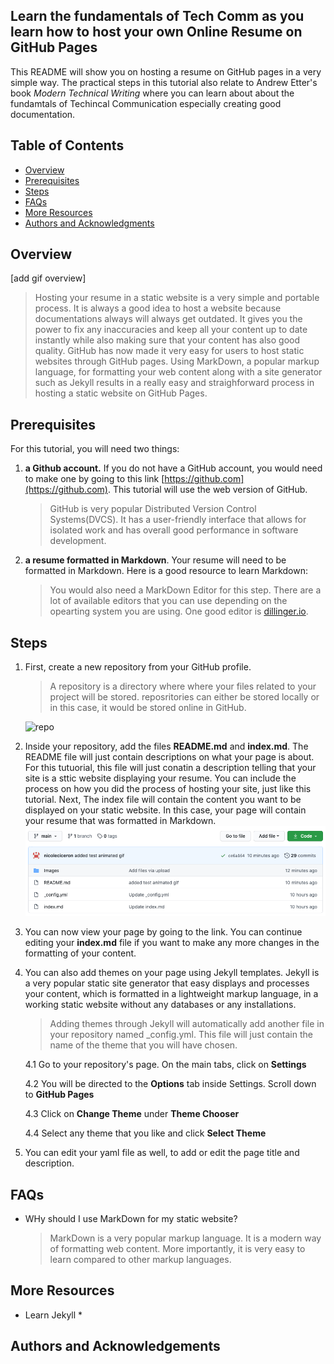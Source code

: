 ## Learn the fundamentals of Tech Comm as you learn how to host your own Online Resume on GitHub Pages

This README will show you on hosting a resume on GitHub pages in a very simple way. The practical steps in this tutorial also relate to Andrew Etter's book _Modern Technical Writing_ where you can learn about about the fundamtals of Techincal Communication especially creating good documentation.  

## Table of Contents
- [Overview](#audience)
- [Prerequisites](#prerequisites)
- [Steps](#instructions)
- [FAQs](#faqs)
- [More Resources](#more-resources)
- [Authors and Acknowledgments](#authors-and-acknowledgments)


## Overview
[add gif overview]

 > Hosting your resume in a static website is a very simple and portable process. It is always a good idea to host a website because documentations always will always get outdated. It gives you the power to fix any inaccuracies and keep all your content up to date instantly while also making sure that your content has also good quality. GitHub has now made it very easy for users to host static websites through GitHub pages. Using MarkDown, a popular markup language, for formatting your web content along with a site generator such as Jekyll results in a really easy and straighforward process in hosting a static website on GitHub Pages. 

## Prerequisites
For this tutorial, you will need two things: 
1) **a Github account.** If you do not have a GitHub account, you would need to make one by going to this link [https://github.com](https://github.com). This tutorial will use the web version of GitHub. 
    > GitHub is very popular Distributed Version Control Systems(DVCS). It has a user-friendly interface  that allows for isolated work and has overall good performance in software development. 
    
2) **a resume formatted in Markdown**. Your resume will need to be formatted in Markdown. Here is a good resource to learn Markdown: []()
    > You would also need a MarkDown Editor for this step. There are a lot of available editors that you can use depending on the opearting system you are using. One good editor is [dillinger.io](https://dillinger.io). 

## Steps

1. First, create a new repository from your GitHub profile. 
    > A repository is a directory where where your files related to your project will be stored. reposritories can either be stored locally or in this case, it would be stored online in GitHub.
    
    ![repo](Images/create_repo.gif)

2. Inside your repository, add the files **README.md** and **index.md**. The README file will just contain descriptions on what your page is about. For this tutuorial, this file will just conatin a description telling that your site is a sttic website displaying your resume. You can include the process on how you did the process of hosting your site, just like this tutorial. Next, The index file will contain the content you want to be displayed on your static website. In this case, your page will contain your resume that was formatted in Markdown. 
    ![add](Images/add_files.png)    

3. You can now view your page by going to the link. You can continue editing your **index.md** file if you want to make any more changes in the formatting of your content.

4. You can also add themes on your page using Jekyll templates. Jekyll is a very popular static site generator that easy displays and processes your content, which is formatted in a lightweight markup language, in a working static website without any databases or any installations. 

    > Adding themes through Jekyll will automatically add another file in your repository named _config.yml. This file will just contain the name of the theme that you will have chosen.

    4.1 Go to your repository's page. On the main tabs, click on **Settings**
    
    4.2 You will be directed to the **Options** tab inside Settings. Scroll down to **GitHub Pages**
    
    4.3 Click on **Change Theme** under **Theme Chooser**
    
    4.4 Select any theme that you like and click **Select Theme**

5. You can edit your yaml file as well, to add or edit the page title and description. 

## FAQs
- WHy should I use MarkDown for my static website?
    > MarkDown is a very popular markup language. It is a modern way of formatting web content. More importantly, it is very easy to learn compared to other markup languages. 

## More Resources
- Learn Jekyll
    * 
## Authors and Acknowledgements


